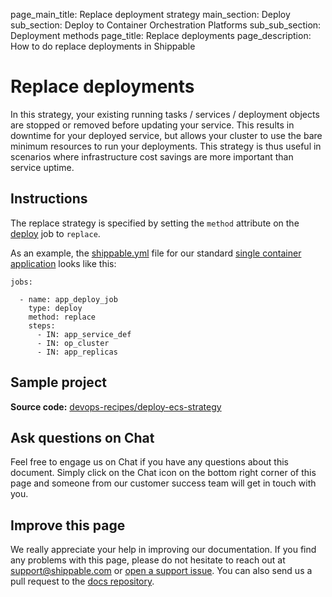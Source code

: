 page_main_title: Replace deployment strategy
main_section: Deploy
sub_section: Deploy to Container Orchestration Platforms
sub_sub_section: Deployment methods
page_title: Replace deployments
page_description: How to do replace deployments in Shippable

# Replace deployments

In this strategy, your existing running tasks / services / deployment objects are stopped or removed before updating your service. This results in downtime for your deployed service, but allows your cluster to use the bare minimum resources to run your deployments. This strategy is thus useful in scenarios where infrastructure cost savings are more important than service uptime.

## Instructions

The replace strategy is specified by setting the `method` attribute on the [deploy](/platform/workflow/job/deploy) job to `replace`.

As an example, the [shippable.yml](/platform/tutorial/workflow/shippable-yml/) file for our standard [single container application](/deploy/continuous-delivery-single-container-docker-application/) looks like this:

```
jobs:

  - name: app_deploy_job
    type: deploy
    method: replace
    steps:
      - IN: app_service_def
      - IN: op_cluster
      - IN: app_replicas
```

## Sample project
**Source code:**  [devops-recipes/deploy-ecs-strategy](https://github.com/devops-recipes/deploy-ecs-strategy)

## Ask questions on Chat

Feel free to engage us on Chat if you have any questions about this document. Simply click on the Chat icon on the bottom right corner of this page and someone from our customer success team will get in touch with you.

## Improve this page

We really appreciate your help in improving our documentation. If you find any problems with this page, please do not hesitate to reach out at [support@shippable.com](mailto:support@shippable.com) or [open a support issue](https://www.github.com/Shippable/support/issues). You can also send us a pull request to the [docs repository](https://www.github.com/Shippable/docs).
